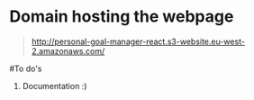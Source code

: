 # Domain hosting the webpage
> http://personal-goal-manager-react.s3-website.eu-west-2.amazonaws.com/

#To do's
1. Documentation :)
